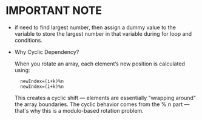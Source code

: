 # IMPORTANT NOTE

* if need to find largest number, then assign a dummy value to the variable to store the largest number in that variable during for loop and conditions.

* Why Cyclic Dependency?

    When you rotate an array, each element’s new position is calculated using:

        newIndex=(i+k)%n
        newIndex=(i+k)%n

    This creates a cyclic shift — elements are essentially "wrapping around" the array boundaries.
    The cyclic behavior comes from the % n part — that's why this is a modulo-based rotation problem. 